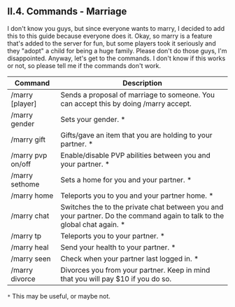 <h2>II.4. Commands - Marriage</h2>

I don't know you guys, but since everyone wants to marry, I decided to add this to this guide because everyone does it.
Okay, so marry is a feature that's added to the server for fun, but some players took it seriously and they "adopt" a child for being a huge family.
Please don't do those guys, I'm disappointed. Anyway, let's get to the commands. I don't know if this works or not, so please tell me if the commands don't work.

| Command | Description |
| --- | --- |
| /marry [player] | Sends a proposal of marriage to someone. You can accept this by doing /marry accept.
| /marry gender | Sets your gender. *
| /marry gift | Gifts/gave an item that you are holding to your partner. *
| /marry pvp on/off | Enable/disable PVP abilities between you and your partner. *
| /marry sethome | Sets a home for you and your partner. *
| /marry home | Teleports you to you and your partner home. *
| /marry chat | Switches the to the private chat between you and your partner. Do the command again to talk to the global chat again. *
| /marry tp | Teleports you to your partner. *
| /marry heal | Send your health to your partner. *
| /marry seen | Check when your partner last logged in. *
| /marry divorce | Divorces you from your partner. Keep in mind that you will pay $10 if you do so.

``*`` This may be useful, or maybe not.
